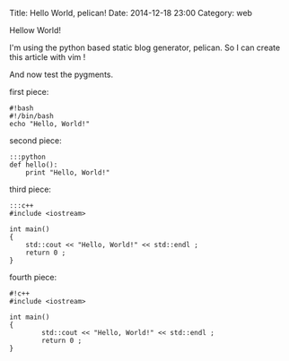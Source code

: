 Title: Hello World, pelican!
Date: 2014-12-18 23:00
Category: web

Hellow World!

I'm using the python based static blog generator, pelican.
So I can create this article with vim !

And now test the pygments.

first piece:
	
	#!bash
	#!/bin/bash
	echo "Hello, World!"

second piece:

	:::python
	def hello():
		print "Hello, World!"

third piece:

	:::c++
	#include <iostream>
	
	int main()
	{
		std::cout << "Hello, World!" << std::endl ;
		return 0 ;
	}

fourth piece:
	
	#!c++
	#include <iostream>
	
	int main()
	{
	        std::cout << "Hello, World!" << std::endl ;
	        return 0 ;
	}
	
